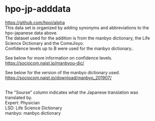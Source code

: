 # hpo-jp-adddata
https://github.com/hpoj/alpha<br>
This data set is organized by adding synonyms and abbreviations to the hpo-japanese data above.<br>
The dataset used for the addition is from the manbyo dictionary, the Life Science Dictionary and the ComeJisyo.<br>
Confidence levels up to B were used for the manbyo dictionary..<br>


See below for more information on confidence levels.<br>
https://sociocom.naist.jp/manbyou-dic/<br>

See below for the version of the manbyo dictionary used.<br>
https://sociocom.naist.jp/download/manbyo_201907/<br><br>


The "Sourse" column indicates what the Japanese translation was translated by.<br>
Expert: Physician<br>
LSD: Life Science Dictionary<br>
manbyo: manbyo dictionary<br>
